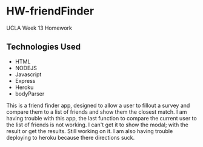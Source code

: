 # HW-friendFinder
UCLA Week 13 Homework

## Technologies Used
* HTML
* NODEJS
* Javascript
* Express
* Heroku
* bodyParser

This is a friend finder app, designed to allow a user to fillout a survey and compare them to a list of friends and show them the closest match. I am having trouble with this app, the last function to compare the current user to the list of friends is not working.  I can't get it to show the modal; with the result or get the results. Still working on it. I am also having trouble deploying to heroku because there directions suck.